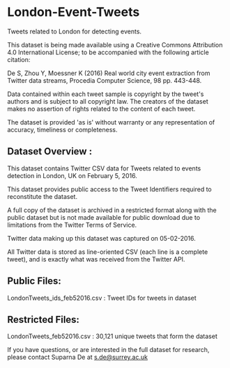 # London-Event-Tweets
Tweets related to London for detecting events.

This dataset is being made available using a Creative Commons Attribution 4.0 International License; to be accompanied with the following article citation: 

De S, Zhou Y, Moessner K (2016) Real world city event extraction from Twitter data streams, Procedia Computer Science, 98 pp. 443-448.

Data contained within each tweet sample is copyright by the tweet's authors and is subject to all copyright law. The creators of the dataset makes no assertion of rights related to the content of each tweet.

The dataset is provided 'as is' without warranty or any representation of accuracy, timeliness or completeness.

Dataset Overview :
------------------

This dataset contains Twitter CSV data for Tweets related to events detection in London, UK on February 5, 2016.
 
This dataset provides public access to the Tweet Identifiers required to reconstitute the dataset. 

A full copy of the dataset is archived in a restricted format along with the public dataset but is not made available for public download due to limitations from the Twitter Terms of Service.

Twitter data making up this dataset was captured on 05-02-2016. 

All Twitter data is stored as line-oriented CSV (each line is a complete tweet), and is exactly what was received from the Twitter API.

Public Files:
-------------

LondonTweets_ids_feb52016.csv      :  Tweet IDs for tweets in dataset

Restricted Files:
-----------------

LondonTweets_feb52016.csv          :  30,121 unique tweets that form the dataset


If you have questions, or are interested in the full dataset for research, please  contact Suparna De at s.de@surrey.ac.uk
